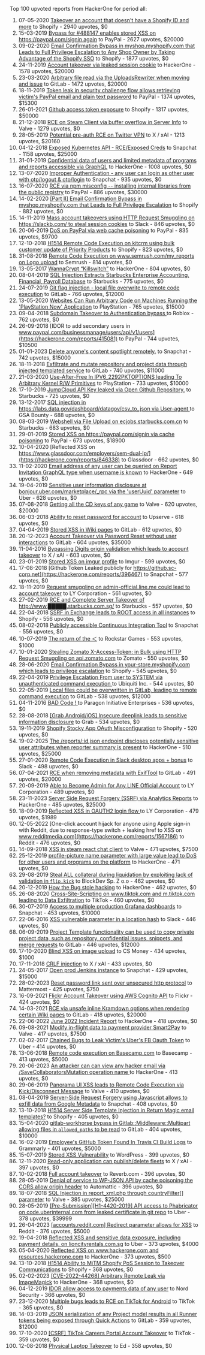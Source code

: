 Top 100 upvoted reports from HackerOne for period all:

1. 07-05-2020 [Takeover an account that doesn't have a Shopify ID and more](https://hackerone.com/reports/867513) to Shopify - 2940 upvotes, $0
2. 15-03-2019 [Bypass for #488147 enables stored XSS on https://paypal.com/signin again](https://hackerone.com/reports/510152) to PayPal - 2627 upvotes, $20000
3. 09-02-2020 [Email Confirmation Bypass in myshop.myshopify.com that Leads to Full Privilege Escalation to Any Shop Owner by Taking Advantage of the Shopify SSO](https://hackerone.com/reports/791775) to Shopify - 1877 upvotes, $0
4. 24-11-2019 [Account takeover via leaked session cookie](https://hackerone.com/reports/745324) to HackerOne - 1578 upvotes, $20000
5. 23-03-2020 [Arbitrary file read via the UploadsRewriter when moving and issue](https://hackerone.com/reports/827052) to GitLab - 1472 upvotes, $20000
6. 18-11-2019 [Token leak in security challenge flow allows retrieving victim's PayPal email and plain text password](https://hackerone.com/reports/739737) to PayPal - 1374 upvotes, $15300
7. 26-01-2021 [Github access token exposure](https://hackerone.com/reports/1087489) to Shopify - 1317 upvotes, $50000
8. 21-12-2018 [RCE on Steam Client via buffer overflow in Server Info](https://hackerone.com/reports/470520) to Valve - 1279 upvotes, $0
9. 28-05-2019 [Potential pre-auth RCE on Twitter VPN](https://hackerone.com/reports/591295) to X / xAI - 1213 upvotes, $20160
10. 04-12-2018 [Exposed Kubernetes API - RCE/Exposed Creds](https://hackerone.com/reports/455645) to Snapchat - 1158 upvotes, $25000
11. 31-01-2019 [Confidential data of users and limited metadata of programs and reports accessible via GraphQL](https://hackerone.com/reports/489146) to HackerOne - 1008 upvotes, $0
12. 13-07-2020 [Improper Authentication - any user can login as other user with otp/logout & otp/login](https://hackerone.com/reports/921780) to Snapchat - 935 upvotes, $0
13. 16-07-2020 [RCE via npm misconfig -- installing internal libraries from the public registry](https://hackerone.com/reports/925585) to PayPal - 886 upvotes, $30000
14. 14-02-2020 [[Part II] Email Confirmation Bypass in myshop.myshopify.com that Leads to Full Privilege Escalation](https://hackerone.com/reports/796808) to Shopify - 882 upvotes, $0
15. 14-11-2019 [Mass account takeovers using HTTP Request Smuggling on https://slackb.com/ to steal session cookies](https://hackerone.com/reports/737140) to Slack - 846 upvotes, $0
16. 20-06-2019 [DoS on PayPal via web cache poisoning](https://hackerone.com/reports/622122) to PayPal - 835 upvotes, $9700
17. 12-10-2018 [H1514 Remote Code Execution on kitcrm using bulk customer update of Priority Products](https://hackerone.com/reports/422944) to Shopify - 823 upvotes, $0
18. 31-08-2018 [Remote Code Execution on www.semrush.com/my_reports on Logo upload](https://hackerone.com/reports/403417) to Semrush - 814 upvotes, $0
19. 13-05-2017 [WannaCrypt “Killswitch”](https://hackerone.com/reports/228648) to HackerOne - 804 upvotes, $0
20. 08-04-2019 [SQL Injection Extracts Starbucks Enterprise Accounting, Financial, Payroll Database](https://hackerone.com/reports/531051) to Starbucks - 775 upvotes, $0
21. 24-07-2019 [Git flag injection - local file overwrite to remote code execution](https://hackerone.com/reports/658013) to GitLab - 766 upvotes, $12000
22. 13-05-2020 [Websites Can Run Arbitrary Code on Machines Running the 'PlayStation Now' Application](https://hackerone.com/reports/873614) to PlayStation - 765 upvotes, $15000
23. 09-04-2018 [Subdomain Takeover to Authentication bypass ](https://hackerone.com/reports/335330) to Roblox - 762 upvotes, $0
24. 26-09-2018 [IDOR to add secondary users in www.paypal.com/businessmanage/users/api/v1/users](https://hackerone.com/reports/415081) to PayPal - 744 upvotes, $10500
25. 01-01-2023 [Delete anyone's content spotlight remotely.](https://hackerone.com/reports/1819832) to Snapchat - 742 upvotes, $15000
26. 18-11-2018 [Exfiltrate and mutate repository and project data through injected templated service](https://hackerone.com/reports/446585) to GitLab - 740 upvotes, $11000
27. 21-03-2020 [Use-After-Free In IPV6_2292PKTOPTIONS leading To Arbitrary Kernel R/W Primitives](https://hackerone.com/reports/826026) to PlayStation - 733 upvotes, $10000
28. 17-10-2019 [JumpCloud API Key leaked via Open Github Repository.](https://hackerone.com/reports/716292) to Starbucks - 725 upvotes, $0
29. 13-12-2017 [SQL injection in https://labs.data.gov/dashboard/datagov/csv_to_json via User-agent ](https://hackerone.com/reports/297478) to GSA Bounty - 688 upvotes, $0
30. 08-03-2019 [Webshell via File Upload on ecjobs.starbucks.com.cn](https://hackerone.com/reports/506646) to Starbucks - 683 upvotes, $0
31. 29-01-2019 [Stored XSS on https://paypal.com/signin via cache poisoning](https://hackerone.com/reports/488147) to PayPal - 673 upvotes, $18900
32. 10-04-2020 [Reflected XSS on https://www.glassdoor.com/employers/sem-dual-lp/](https://hackerone.com/reports/846338) to Glassdoor - 662 upvotes, $0
33. 11-02-2020 [Email address of any user can be queried on Report Invitation GraphQL type when username is known](https://hackerone.com/reports/792927) to HackerOne - 649 upvotes, $0
34. 19-04-2019 [Sensitive user information disclosure at bonjour.uber.com/marketplace/_rpc via the 'userUuid' parameter](https://hackerone.com/reports/542340) to Uber - 628 upvotes, $0
35. 07-08-2018 [Getting all the CD keys of any game](https://hackerone.com/reports/391217) to Valve - 620 upvotes, $20000
36. 06-03-2018 [Ability to reset password for account](https://hackerone.com/reports/322985) to Upserve  - 618 upvotes, $0
37. 04-04-2019 [Stored XSS in Wiki pages](https://hackerone.com/reports/526325) to GitLab - 612 upvotes, $0
38. 20-12-2023 [Account Takeover via Password Reset without user interactions](https://hackerone.com/reports/2293343) to GitLab - 604 upvotes, $35000
39. 11-04-2016 [Bypassing Digits origin validation which leads to account takeover](https://hackerone.com/reports/129873) to X / xAI - 603 upvotes, $0
40. 23-01-2019 [Stored XSS on imgur profile](https://hackerone.com/reports/484434) to Imgur - 599 upvotes, $0
41. 17-08-2018 [Github Token Leaked publicly for https://github.sc-corp.net](https://hackerone.com/reports/396467) to Snapchat - 577 upvotes, $0
42. 18-11-2019 [Request smuggling on admin-official.line.me could lead to account takeover](https://hackerone.com/reports/740037) to LY Corporation - 561 upvotes, $0
43. 27-02-2019 [RCE and Complete Server Takeover of http://www.█████.starbucks.com.sg/](https://hackerone.com/reports/502758) to Starbucks - 557 upvotes, $0
44. 22-04-2018 [SSRF in Exchange leads to ROOT access in all instances](https://hackerone.com/reports/341876) to Shopify - 556 upvotes, $0
45. 08-02-2018 [Publicly accessible Continuous Integration Tool](https://hackerone.com/reports/313457) to Snapchat - 556 upvotes, $0
46. 10-07-2019 [The return of the ＜](https://hackerone.com/reports/639684) to Rockstar Games - 553 upvotes, $1000
47. 10-01-2020 [Stealing Zomato X-Access-Token: in Bulk using HTTP Request Smuggling on api.zomato.com](https://hackerone.com/reports/771666) to Zomato - 550 upvotes, $0
48. 28-06-2020 [Email Confirmation Bypass in your-store.myshopify.com which leads to privilege escalation](https://hackerone.com/reports/910300) to Shopify - 545 upvotes, $0
49. 22-04-2019 [Privilege Escalation From user to SYSTEM via unauthenticated command execution ](https://hackerone.com/reports/544928) to Ubiquiti Inc. - 544 upvotes, $0
50. 22-05-2019 [Local files could be overwritten in GitLab, leading to remote command execution](https://hackerone.com/reports/587854) to GitLab - 538 upvotes, $12000
51. 04-11-2016 [BAD Code ! ](https://hackerone.com/reports/180074) to Paragon Initiative Enterprises - 536 upvotes, $0
52. 28-08-2018 [[Grab Android/iOS] Insecure deeplink leads to sensitive information disclosure](https://hackerone.com/reports/401793) to Grab - 534 upvotes, $0
53. 19-11-2019 [Shopify Stocky App OAuth Misconfiguration](https://hackerone.com/reports/740989) to Shopify - 520 upvotes, $0
54. 19-02-2025 [The /reports/:id.json endpoint discloses potentially sensitive user attributes when reporter summary is present](https://hackerone.com/reports/3000510) to HackerOne - 510 upvotes, $25000
55. 27-01-2020 [Remote Code Execution in Slack desktop apps + bonus](https://hackerone.com/reports/783877) to Slack - 498 upvotes, $0
56. 07-04-2021 [RCE when removing metadata with ExifTool](https://hackerone.com/reports/1154542) to GitLab - 491 upvotes, $20000
57. 20-09-2019 [Able to Become Admin for Any LINE Official Account](https://hackerone.com/reports/698579) to LY Corporation - 489 upvotes, $0
58. 23-11-2023 [Server Side Request Forgery (SSRF) via Analytics Reports](https://hackerone.com/reports/2262382) to HackerOne - 485 upvotes, $25000
59. 18-09-2019 [Reflected XSS in OAUTH2 login flow ](https://hackerone.com/reports/697099) to LY Corporation - 479 upvotes, $1989
60. 12-05-2022 [One-click account hijack for anyone using Apple sign-in with Reddit, due to response-type switch + leaking href to XSS on www.redditmedia.com](https://hackerone.com/reports/1567186) to Reddit - 476 upvotes, $0
61. 14-09-2018 [XSS in steam react chat client](https://hackerone.com/reports/409850) to Valve - 471 upvotes, $7500
62. 25-12-2019 [profile-picture name parameter with large value lead to DoS for other users and programs on the platform](https://hackerone.com/reports/764434) to HackerOne - 471 upvotes, $0
63. 29-08-2019 [Steal ALL collateral during liquidation by exploiting lack of validation in `flip.kick`](https://hackerone.com/reports/684092) to BlockDev Sp. Z o.o - 462 upvotes, $0
64. 20-12-2019 [How the Bug stole hacking](https://hackerone.com/reports/762510) to HackerOne - 462 upvotes, $0
65. 26-08-2020 [Cross-Site-Scripting on www.tiktok.com and m.tiktok.com leading to Data Exfiltration](https://hackerone.com/reports/968082) to TikTok - 460 upvotes, $0
66. 30-07-2019 [Access to multiple production Grafana dashboards](https://hackerone.com/reports/663628) to Snapchat - 453 upvotes, $10000
67. 22-06-2016 [XSS vulnerable parameter in a location hash](https://hackerone.com/reports/146336) to Slack - 446 upvotes, $0
68. 06-09-2019 [Project Template functionality can be used to copy private project data, such as repository, confidential issues, snippets, and merge requests](https://hackerone.com/reports/689314) to GitLab - 446 upvotes, $12000
69. 17-10-2020 [Blind XSS on image upload](https://hackerone.com/reports/1010466) to CS Money - 434 upvotes, $1000
70. 17-11-2018 [CRLF injection](https://hackerone.com/reports/446271) to X / xAI - 433 upvotes, $0
71. 24-05-2017 [Open prod Jenkins instance](https://hackerone.com/reports/231460) to Snapchat - 429 upvotes, $15000
72. 28-02-2023 [Reset password link sent over unsecured http protocol](https://hackerone.com/reports/1888915) to Mattermost - 425 upvotes, $750
73. 16-09-2021 [Flickr Account Takeover using AWS Cognito API](https://hackerone.com/reports/1342088) to Flickr - 424 upvotes, $0
74. 14-03-2021 [RCE via unsafe inline Kramdown options when rendering certain Wiki pages](https://hackerone.com/reports/1125425) to GitLab - 418 upvotes, $20000
75. 22-06-2022 [June 2022 Incident Report](https://hackerone.com/reports/1622449) to HackerOne - 418 upvotes, $0
76. 09-08-2021 [Modify in-flight data to payment provider Smart2Pay](https://hackerone.com/reports/1295844) to Valve - 417 upvotes, $7500
77. 02-02-2017 [Chained Bugs to Leak Victim's Uber's FB Oauth Token](https://hackerone.com/reports/202781) to Uber - 414 upvotes, $0
78. 13-06-2018 [Remote code execution on Basecamp.com](https://hackerone.com/reports/365271) to Basecamp - 413 upvotes, $5000
79. 20-06-2023 [An attacker can can view any hacker email via  /SaveCollaboratorsMutation operation name ](https://hackerone.com/reports/2032716) to HackerOne - 413 upvotes, $0
80. 29-06-2019 [Panorama UI XSS leads to Remote Code Execution via Kick/Disconnect Message](https://hackerone.com/reports/631956) to Valve - 410 upvotes, $0
81. 08-04-2019 [Server-Side Request Forgery using Javascript allows to exfill data from Google Metadata](https://hackerone.com/reports/530974) to Snapchat - 408 upvotes, $0
82. 13-10-2018 [H1514 Server Side Template Injection in Return Magic email templates?](https://hackerone.com/reports/423541) to Shopify - 405 upvotes, $0
83. 15-04-2020 [gitlab-workhorse bypass in Gitlab::Middleware::Multipart allowing files in `allowed_paths` to be read](https://hackerone.com/reports/850447) to GitLab - 404 upvotes, $10000
84. 16-02-2019 [Employee's GitHub Token Found In Travis CI Build Logs](https://hackerone.com/reports/496937) to Grammarly - 401 upvotes, $5000
85. 15-07-2019 [Stored XSS Vulnerability](https://hackerone.com/reports/643908) to WordPress - 399 upvotes, $0
86. 12-11-2020 [Read-only application can publish/delete fleets](https://hackerone.com/reports/1032468) to X / xAI - 397 upvotes, $0
87. 10-02-2018 [Full account takeover](https://hackerone.com/reports/314808) to Reverb.com - 396 upvotes, $0
88. 28-05-2019 [Denial of service to WP-JSON API by cache poisoning the CORS allow origin header](https://hackerone.com/reports/591302) to Automattic - 396 upvotes, $0
89. 18-07-2018 [SQL Injection in report_xml.php through countryFilter[] parameter](https://hackerone.com/reports/383127) to Valve - 385 upvotes, $25000
90. 28-05-2019 [[Pre-Submission][H1-4420-2019] API access to Phabricator on code.uberinternal.com from leaked certificate in git repo](https://hackerone.com/reports/591813) to Uber - 378 upvotes, $39999
91. 26-04-2023 [[accounts.reddit.com] Redirect parameter allows for XSS](https://hackerone.com/reports/1962645) to Reddit - 376 upvotes, $5000
92. 19-04-2018 [Reflected XSS and sensitive data exposure, including payment details, on lioncityrentals.com.sg](https://hackerone.com/reports/340431) to Uber - 373 upvotes, $4000
93. 05-04-2020 [Reflected XSS on www.hackerone.com and resources.hackerone.com](https://hackerone.com/reports/840759) to HackerOne - 373 upvotes, $500
94. 13-10-2018 [H1514 Ability to MiTM Shopify PoS Session to Takeover Communications](https://hackerone.com/reports/423467) to Shopify - 368 upvotes, $0
95. 02-02-2023 [[CVE-2022-44268] Arbitrary Remote Leak via ImageMagick](https://hackerone.com/reports/1858574) to HackerOne - 368 upvotes, $0
96. 04-12-2019 [IDOR allow access to payments data of any user](https://hackerone.com/reports/751577) to Nord Security - 366 upvotes, $0
97. 23-12-2020 [Multiple bugs leads to RCE on TikTok for Android](https://hackerone.com/reports/1065500) to TikTok - 365 upvotes, $0
98. 14-03-2019 [JSON serialization of any Project model results in all Runner tokens being exposed through Quick Actions](https://hackerone.com/reports/509924) to GitLab - 359 upvotes, $12000
99. 17-10-2020 [[CSRF] TikTok Careers Portal Account Takeover](https://hackerone.com/reports/1010522) to TikTok - 359 upvotes, $0
100. 12-08-2018 [Physical Laptop Takeover](https://hackerone.com/reports/393615) to Ed - 358 upvotes, $0
